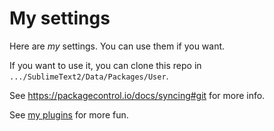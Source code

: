 
# My settings

Here are _my_ settings. You can use them if you want.

If you want to use it, you can clone this repo in `.../SublimeText2/Data/Packages/User`.

See https://packagecontrol.io/docs/syncing#git for more info.

See [my plugins](https://github.com/vizath/sublime-repo) for more fun.

